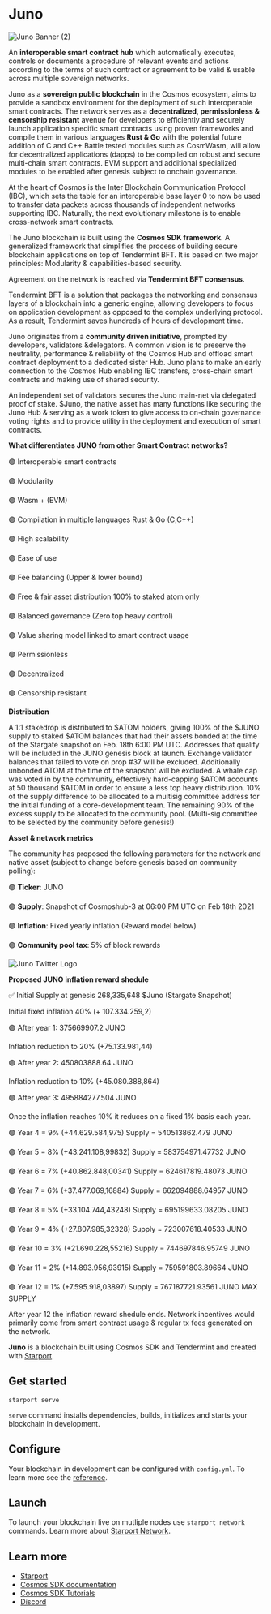 # Juno

![Juno Banner (2)](https://user-images.githubusercontent.com/79812965/114168087-12556b80-9930-11eb-8b84-6e73dcb43660.png)

An **interoperable smart contract hub** which automatically executes, controls or documents a procedure of relevant events and actions 
according to the terms of such contract or agreement to be valid & usable across multiple sovereign networks.

Juno as a **sovereign public blockchain** in the Cosmos ecosystem, aims to provide a sandbox environment for the deployment 
of such interoperable smart contracts. The network serves as a **decentralized, permissionless & censorship resistant** avenue 
for developers to efficiently and securely launch application specific smart contracts using proven frameworks 
and compile them in various languages **Rust & Go** with the potential future addition of C and C++
Battle tested modules such as CosmWasm, will allow for decentralized applications (dapps) to be compiled on robust and secure multi-chain smart contracts.
EVM support and additional specialized modules to be enabled after genesis subject to onchain governance.

At the heart of Cosmos is the Inter Blockchain Communication Protocol (IBC), which sets the table for an interoperable base layer 0 
to now be used to transfer data packets across thousands of independent networks supporting IBC. 
Naturally, the next evolutionary milestone is to enable cross-network smart contracts.

The Juno blockchain is built using the **Cosmos SDK framework**. 
A generalized framework that simplifies the process of building secure blockchain applications on top of Tendermint BFT. 
It is based on two major principles: Modularity & capabilities-based security.

Agreement on the network is reached via **Tendermint BFT consensus**.

Tendermint BFT is a solution that packages the networking and consensus layers of a blockchain into a generic engine, 
allowing developers to focus on application development as opposed to the complex underlying protocol. 
As a result, Tendermint saves hundreds of hours of development time.

Juno originates from a **community driven initiative**, prompted by developers, validators &delegators.
A common vision is to preserve the neutrality, performance & reliability of the Cosmos Hub and offload smart contract deployment to a dedicated sister Hub. 
Juno plans to make an early connection to the Cosmos Hub enabling IBC transfers, cross-chain smart contracts and making use of shared security.

An independent set of validators secures the Juno main-net via delegated proof of stake. 
$Juno, the native asset has many functions like securing the Juno Hub & serving as a work token to give access to on-chain governance voting rights 
and to provide utility in the deployment and execution of smart contracts.


**What differentiates JUNO from other Smart Contract networks?**

🟣 Interoperable smart contracts 

🟣 Modularity

🟣 Wasm + (EVM)

🟣 Compilation in multiple languages Rust & Go (C,C++)

🟣 High scalability

🟣 Ease of use

🟣 Fee balancing (Upper & lower bound)

🟣 Free & fair asset distribution 100% to staked atom only

🟣 Balanced governance (Zero top heavy control) 
                                                     
🟣 Value sharing model linked to smart contract usage
                                                  
🟣 Permissionless 
                                                     
🟣 Decentralized
                                             
🟣 Censorship resistant


**Distribution**

A 1:1 stakedrop is distributed to $ATOM holders, giving 100% of the $JUNO supply to staked $ATOM balances that had their assets bonded 
at the time of the Stargate snapshot on Feb. 18th 6:00 PM UTC. 
Addresses that qualify will be included in the JUNO genesis block at launch. 
Exchange validator balances that failed to vote on prop #37 will be excluded. Additionally unbonded ATOM at the time of the snapshot will be excluded.
A whale cap was voted in by the community, effectively hard-capping $ATOM accounts at 50 thousand $ATOM in order to ensure a less top heavy distribution.
10% of the supply difference to be allocated to a multisig committee address for the initial funding of a core-development team. The remaining 90% of the excess supply to be allocated to the community pool.
(Multi-sig committee to be selected by the community before genesis!)

**Asset & network metrics**

The community has proposed the following parameters for the network and native asset (subject to change before genesis based on community polling):


🟣 **Ticker**: JUNO

🟣 **Supply**: Snapshot of Cosmoshub-3 at 06:00 PM UTC on Feb 18th 2021

🟣 **Inflation**: Fixed yearly inflation (Reward model below)

🟣 **Community pool tax**: 5% of block rewards

![Juno Twitter Logo](https://user-images.githubusercontent.com/79812965/114168144-29945900-9930-11eb-9407-809bab1d2e07.png)

**Proposed JUNO inflation reward shedule**

✅ Initial Supply at genesis 268,335,648 $Juno (Stargate Snapshot)

Initial fixed inflation 40% (+ 107.334.259,2)

🟣 After year 1: 375669907.2 JUNO 

Inflation reduction to 20% (+75.133.981,44)

🟣 After year 2: 450803888.64 JUNO

Inflation reduction to 10% (+45.080.388,864)

🟣 After year 3: 495884277.504 JUNO

Once the inflation reaches 10% it reduces on a fixed 1% basis each year.

🟣 Year 4 = 9% (+44.629.584,975) Supply = 540513862.479 JUNO

🟣 Year 5 = 8% (+43.241.108,99832) Supply = 583754971.47732 JUNO

🟣 Year 6 = 7% (+40.862.848,00341) Supply = 624617819.48073 JUNO

🟣 Year 7 = 6% (+37.477.069,16884) Supply = 662094888.64957 JUNO

🟣 Year 8 = 5% (+33.104.744,43248) Supply = 695199633.08205 JUNO

🟣 Year 9 = 4% (+27.807.985,32328) Supply = 723007618.40533 JUNO

🟣 Year 10 = 3% (+21.690.228,55216) Supply = 744697846.95749 JUNO

🟣 Year 11 = 2% (+14.893.956,93915) Supply = 759591803.89664 JUNO

🟣 Year 12 = 1% (+7.595.918,03897) Supply = 767187721.93561 JUNO MAX SUPPLY

After year 12 the inflation reward shedule ends. 
Network incentives would primarily come from smart contract usage & regular tx fees generated on the network.










**Juno** is a blockchain built using Cosmos SDK and Tendermint and created with [Starport](https://github.com/tendermint/starport).

## Get started

```
starport serve
```

`serve` command installs dependencies, builds, initializes and starts your blockchain in development.

## Configure

Your blockchain in development can be configured with `config.yml`. To learn more see the [reference](https://github.com/tendermint/starport#documentation).

## Launch

To launch your blockchain live on mutliple nodes use `starport network` commands. Learn more about [Starport Network](https://github.com/tendermint/spn).

## Learn more

- [Starport](https://github.com/tendermint/starport)
- [Cosmos SDK documentation](https://docs.cosmos.network)
- [Cosmos SDK Tutorials](https://tutorials.cosmos.network)
- [Discord](https://discord.gg/W8trcGV)
